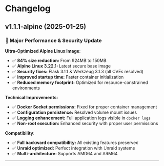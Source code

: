 # Changelog

## v1.1.1-alpine (2025-01-25)

### 🚀 **Major Performance & Security Update**

**Ultra-Optimized Alpine Linux Image:**
- ✅ **84% size reduction:** From 924MB to 150MB
- ✅ **Alpine Linux 3.22.1:** Latest secure base image
- ✅ **Security fixes:** Flask 3.1.1 & Werkzeug 3.1.3 (all CVEs resolved)
- ✅ **Improved startup time:** Faster container initialization
- ✅ **Reduced memory footprint:** Optimized for resource-constrained environments

**Technical Improvements:**
- ✅ **Docker Socket permissions:** Fixed for proper container management
- ✅ **Configuration persistence:** Resolved volume mount issues
- ✅ **Logging enhancement:** Full application logs visible in `docker logs`
- ✅ **Non-root execution:** Enhanced security with proper user permissions

**Compatibility:**
- ✅ **Full backward compatibility:** All existing features preserved
- ✅ **Unraid optimized:** Perfect integration with Unraid systems
- ✅ **Multi-architecture:** Supports AMD64 and ARM64

--- 